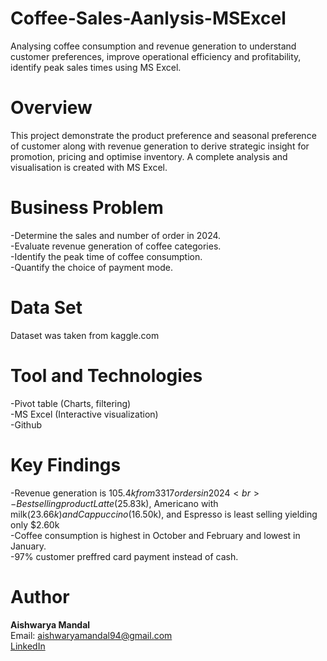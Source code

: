 # Coffee-Sales-Aanlysis-MSExcel

Analysing coffee consumption and revenue generation to understand customer preferences, improve operational efficiency and profitability, identify peak sales times using MS Excel.

# Overview

This project demonstrate the product preference and seasonal preference of customer along with revenue generation to derive strategic insight for promotion, pricing and optimise inventory. A complete analysis and visualisation is created with MS Excel.

# Business Problem

-Determine the sales and number of order in 2024.
<br>
-Evaluate revenue generation of coffee categories.
<br>
-Identify the peak time of coffee consumption.
<br>
-Quantify the choice of payment mode.

# Data Set

Dataset was taken from kaggle.com  

# Tool and Technologies

-Pivot table (Charts, filtering)
<br>
-MS Excel (Interactive visualization)
<br>
-Github

# Key Findings

-Revenue generation is $105.4k from 3317 orders in 2024
<br>
-Best selling product Latte($25.83k), Americano with milk($23.66k) and Cappuccino($16.50k), and Espresso is least selling yielding only $2.60k
<br>
-Coffee consumption is highest in October and February and lowest in January.
<br>
-97% customer preffred card payment instead of cash.

# Author

**Aishwarya Mandal**
<br>
Email: aishwaryamandal94@gmail.com
<br>
[LinkedIn](https://www.linkedin.com/in/aishwarya-mandal-2a145915b/)
